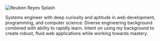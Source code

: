 ![Reuben Reyes Splash](https://drh2acu5z204m.cloudfront.net/items/422M2O0F1O0s0u2P3F13/splash.png)

Systems engineer with deep curiosity and aptitude in web development, programming, and computer science. Diverse engineering background combined with ability to rapidly learn. Intent on using my background to create robust, fluid web applications while working towards mastery.
